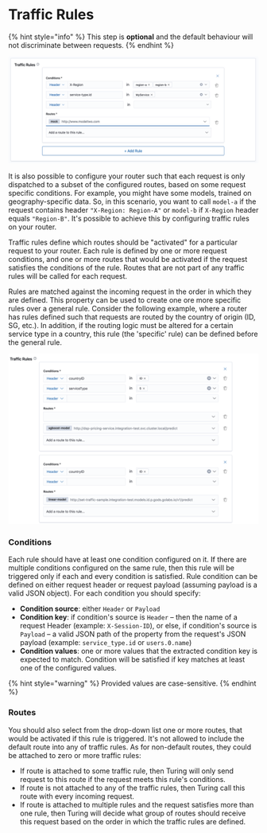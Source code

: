 # Traffic Rules

{% hint style="info" %}
This step is **optional** and the default behaviour will not discriminate between requests.
{% endhint %}

![](../../.gitbook/assets/create_router_rules.png)

It is also possible to configure your router such that each request is only dispatched to a subset of the configured routes, based on some request specific conditions. For example, you might have some models, trained on geography-specific data. So, in this scenario, you want to call `model-a` if the request contains header `"X-Region: Region-A"` or `model-b` if `X-Region` header equals `"Region-B"`. It's possible to achieve this by configuring traffic rules on your router.

Traffic rules define which routes should be "activated" for a particular request to your router. Each rule is defined by one or more request conditions, and one or more routes that would be activated if the request satisfies the conditions of the rule. Routes that are not part of any traffic rules will be called for each request.

Rules are matched against the incoming request in the order in which they are defined. This property can be used to create one ore more specific rules over a general rule. Consider the following example, where a router has rules defined such that requests are routed by the country of origin (ID, SG, etc.). In addition, if the routing logic must be altered for a certain service type in a country, this rule (the 'specific' rule) can be defined before the general rule.

![](../../.gitbook/assets/create_router_rules_priority.png)

### Conditions

Each rule should have at least one condition configured on it. If there are multiple conditions configured on the same rule, then this rule will be triggered only if each and every condition is satisfied.  Rule condition can be defined on either request header or request payload (assuming payload is a valid JSON object).  For each condition you should specify:

* **Condition source**: either `Header` or `Payload`
* **Condition key**: if condition's source is `Header` – then the name of a request Header (example: `X-Session-ID`), or else, if condition's source is `Payload` – a valid JSON path of the property from the request's JSON payload (example: `service_type.id` or `users.0.name`)
* **Condition values**: one or more values that the extracted condition key is expected to match. Condition will be satisfied if key matches at least one of the configured values.<br/>

{% hint style="warning" %}
Provided values are case-sensitive.
{% endhint %}

### Routes   

You should also select from the drop-down list one or more routes, that would be activated if this rule is triggered. It's not allowed to include the default route into any of traffic rules. As for non-default routes, they could be attached to zero or more traffic rules:

* If route is attached to some traffic rule, then Turing will only send request to this route if the request meets this rule's conditions.
* If route is not attached to any of the traffic rules, then Turing call this route with every incoming request.
* If route is attached to multiple rules and the request satisfies more than one rule, then Turing will decide what group of routes should receive this request based on the order in which the traffic rules are defined.
